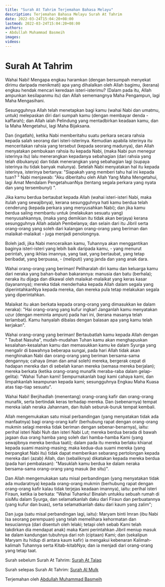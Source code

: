 ```yaml
---
title: "Surah At Tahrim Terjemahan Bahasa Melayu"
description: Terjemahan Bahasa Melayu Surah At Tahrim
date: 2022-03-24T15:04:20+08:00
lastmod: 2022-03-24T15:04:20+08:00
authors:
- Abdullah Muhammad Basmeih
images:
videos:
---
```


# Surah At Tahrim

<p class='atq' id="1">Wahai Nabi! Mengapa engkau haramkan (dengan bersumpah menyekat dirimu daripada menikmati) apa yang dihalalkan oleh Allah bagimu, (kerana) engkau hendak mencari keredaan isteri-isterimu? (Dalam pada itu, Allah ampunkan kesilapanmu itu) dan Allah sememangnya Maha Pengampun, lagi Maha Mengasihani.</p>
<p class='atq' id="2">Sesungguhnya Allah telah menetapkan bagi kamu (wahai Nabi dan umatmu, untuk) melepaskan diri dari sumpah kamu (dengan membayar denda - kaffarah); dan Allah ialah Pelindung yang mentadbirkan keadaan kamu, dan Ia Maha Mengetahui, lagi Maha Bijaksana.</p>
<p class='atq' id="3">Dan (ingatlah), ketika Nabi memberitahu suatu perkara secara rahsia kepada salah seorang dari isteri-isterinya. Kemudian apabila isterinya itu menceritakan rahsia yang tersebut (kepada seorang madunya), dan Allah menyatakan pembukaan rahsia itu kepada Nabi, (maka Nabi pun menegur isterinya itu) lalu menerangkan kepadanya sebahagian (dari rahsia yang telah dibukanya) dan tidak menerangkan yang sebahagian lagi (supaya isterinya itu tidak banyak malunya). Setelah Nabi menyatakan hal itu kepada isterinya, isterinya bertanya: "Siapakah yang memberi tahu hal ini kepada tuan? " Nabi menjawab: "Aku diberitahu oleh Allah Yang Maha Mengetahui, lagi Amat Mendalam PengetahuanNya (tentang segala perkara yang nyata dan yang tersembunyi) ".</p>
<p class='atq' id="4">Jika kamu berdua bertaubat kepada Allah (wahai isteri-isteri Nabi, maka itulah yang sewajibnya), kerana sesungguhnya hati kamu berdua telah cenderung (kepada perkara yang menyusahkan Nabi); dan jika kamu berdua saling membantu untuk (melakukan sesuatu yang) menyusahkannya, (maka yang demikian itu tidak akan berjaya) kerana sesungguhnya Allah adalah Pembelanya; dan selain dari itu Jibril serta orang-orang yang soleh dari kalangan orang-orang yang beriman dan malaikat-malaikat - juga menjadi penolongnya.</p>
<p class='atq' id="5">Boleh jadi, jika Nabi menceraikan kamu, Tuhannya akan menggantikan baginya isteri-isteri yang lebih baik daripada kamu, - yang menurut perintah, yang ikhlas imannya, yang taat, yang bertaubat, yang tetap beribadat, yang berpuasa, - (meliputi) yang janda dan yang anak dara.</p>
<p class='atq' id="6">Wahai orang-orang yang beriman! Peliharalah diri kamu dan keluarga kamu dari neraka yang bahan-bahan bakarannya: manusia dan batu (berhala); neraka itu dijaga dan dikawal oleh malaikat-malaikat yang keras kasar (layanannya); mereka tidak menderhaka kepada Allah dalam segala yang diperintahkanNya kepada mereka, dan mereka pula tetap melakukan segala yang diperintahkan.</p>
<p class='atq' id="7">Malaikat itu akan berkata kepada orang-orang yang dimasukkan ke dalam neraka): "Hai orang-orang yang kufur ingkar! Janganlah kamu menyatakan uzur (dengan meminta ampun) pada hari ini, (kerana masanya telah terlambat). Kamu hanyalah dibalas dengan balasan apa yang kamu telah kerjakan".</p>
<p class='atq' id="8">Wahai orang-orang yang beriman! Bertaubatlah kamu kepada Allah dengan " Taubat Nasuha", mudah-mudahan Tuhan kamu akan menghapuskan kesalahan-kesalahan kamu dan memasukkan kamu ke dalam Syurga yang mengalir di bawahnya beberapa sungai, pada hari Allah tidak akan menghinakan Nabi dan orang-orang yang beriman bersama-sama dengannya; cahaya (iman dan amal soleh) mereka, bergerak cepat di hadapan mereka dan di sebelah kanan mereka (semasa mereka berjalan); mereka berkata (ketika orang-orang munafik meraba-raba dalam gelap-gelita): "Wahai Tuhan kami! Sempurnakanlah bagi kami cahaya kami, dan limpahkanlah keampunan kepada kami; sesungguhnya Engkau Maha Kuasa atas tiap-tiap sesuatu".</p>
<p class='atq' id="9">Wahai Nabi! Berjihadlah (menentang) orang-orang kafir dan orang-orang munafik, serta bertindak keras terhadap mereka. Dan (sebenarnya) tempat mereka ialah neraka Jahannam, dan itulah seburuk-buruk tempat kembali.</p>
<p class='atq' id="10">Allah mengemukakan satu misal perbandingan (yang menyatakan tidak ada manfaatnya) bagi orang-orang kafir (berhubung rapat dengan orang-orang mukmin selagi mereka tidak beriman dengan sebenar-benarnya), iaitu: perihal isteri Nabi Nuh dan isteri Nabi Lut; mereka berdua berada di bawah jagaan dua orang hamba yang soleh dari hamba-hamba Kami (yang sewajibnya mereka berdua taati); dalam pada itu mereka berlaku khianat kepada suami masing-masing; maka kedua-dua suami mereka (yang berpangkat Nabi itu) tidak dapat memberikan sebarang pertolongan kepada mereka dari (azab) Allah, dan (sebaliknya) dikatakan kepada mereka berdua (pada hari pembalasan): "Masuklah kamu berdua ke dalam neraka bersama-sama orang-orang yang masuk (ke situ)".</p>
<p class='atq' id="11">Dan Allah mengemukakan satu misal perbandingan (yang menyatakan tidak ada mudaratnya) kepada orang-orang mukmin (berhubung rapat dengan orang-orang kafir kalau tidak terjejas keadaan imannya), iaitu: perihal isteri Firaun, ketika ia berkata: "Wahai Tuhanku! Binalah untukku sebuah rumah di sisiMu dalam Syurga, dan selamatkanlah daku dari Firaun dan perbuatannya (yang kufur dan buas), serta selamatkanlah daku dari kaum yang zalim";</p>
<p class='atq' id="12">Dan juga (satu misal perbandingan lagi, iaitu): Maryam binti Imran (ibu Nabi Isa seorang perempuan) yang telah memelihara kehormatan dan kesuciannya (dari disentuh oleh lelaki; tetapi oleh sebab Kami telah takdirkan dia mendapat anak) maka Kami perintahkan Jibril meniup masuk ke dalam kandungan tubuhnya dari roh (ciptaan) Kami; dan (sekalipun Maryam itu hidup di antara kaum kafir) ia mengakui kebenaran Kalimah-kalimah Tuhannya serta Kitab-kitabNya; dan ia menjadi dari orang-orang yang tetap taat.</p>

Surah sebelum Surah At Tahrim: [Surah At Talaq](/al-quran/surah-at-talaq-terjemahan-bahasa-melayu/)

Surah selepas Surah At Tahrim: [Surah Al Mulk](/al-quran/surah-al-mulk-terjemahan-bahasa-melayu/)

Terjemahan oleh [Abdullah Muhammad Basmeih](/authors/abdullah-muhammad-basmeih/)